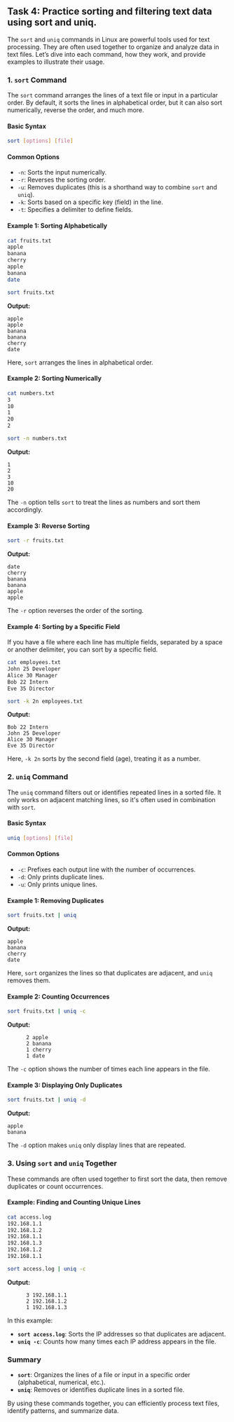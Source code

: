 ## Task 4: Practice sorting and filtering text data using sort and uniq. 

The `sort` and `uniq` commands in Linux are powerful tools used for text processing. They are often used together to organize and analyze data in text files. Let’s dive into each command, how they work, and provide examples to illustrate their usage.

### 1. `sort` Command

The `sort` command arranges the lines of a text file or input in a particular order. By default, it sorts the lines in alphabetical order, but it can also sort numerically, reverse the order, and much more.

#### Basic Syntax
```bash
sort [options] [file]
```

#### Common Options
- `-n`: Sorts the input numerically.
- `-r`: Reverses the sorting order.
- `-u`: Removes duplicates (this is a shorthand way to combine `sort` and `uniq`).
- `-k`: Sorts based on a specific key (field) in the line.
- `-t`: Specifies a delimiter to define fields.

#### Example 1: Sorting Alphabetically
```bash
cat fruits.txt
apple
banana
cherry
apple
banana
date

sort fruits.txt
```

**Output:**
```text
apple
apple
banana
banana
cherry
date
```

Here, `sort` arranges the lines in alphabetical order.

#### Example 2: Sorting Numerically
```bash
cat numbers.txt
3
10
1
20
2

sort -n numbers.txt
```

**Output:**
```text
1
2
3
10
20
```

The `-n` option tells `sort` to treat the lines as numbers and sort them accordingly.

#### Example 3: Reverse Sorting
```bash
sort -r fruits.txt
```

**Output:**
```text
date
cherry
banana
banana
apple
apple
```

The `-r` option reverses the order of the sorting.

#### Example 4: Sorting by a Specific Field
If you have a file where each line has multiple fields, separated by a space or another delimiter, you can sort by a specific field.

```bash
cat employees.txt
John 25 Developer
Alice 30 Manager
Bob 22 Intern
Eve 35 Director

sort -k 2n employees.txt
```

**Output:**
```text
Bob 22 Intern
John 25 Developer
Alice 30 Manager
Eve 35 Director
```

Here, `-k 2n` sorts by the second field (age), treating it as a number.

### 2. `uniq` Command

The `uniq` command filters out or identifies repeated lines in a sorted file. It only works on adjacent matching lines, so it's often used in combination with `sort`.

#### Basic Syntax
```bash
uniq [options] [file]
```

#### Common Options
- `-c`: Prefixes each output line with the number of occurrences.
- `-d`: Only prints duplicate lines.
- `-u`: Only prints unique lines.

#### Example 1: Removing Duplicates
```bash
sort fruits.txt | uniq
```

**Output:**
```text
apple
banana
cherry
date
```

Here, `sort` organizes the lines so that duplicates are adjacent, and `uniq` removes them.

#### Example 2: Counting Occurrences
```bash
sort fruits.txt | uniq -c
```

**Output:**
```text
      2 apple
      2 banana
      1 cherry
      1 date
```

The `-c` option shows the number of times each line appears in the file.

#### Example 3: Displaying Only Duplicates
```bash
sort fruits.txt | uniq -d
```

**Output:**
```text
apple
banana
```

The `-d` option makes `uniq` only display lines that are repeated.

### 3. Using `sort` and `uniq` Together

These commands are often used together to first sort the data, then remove duplicates or count occurrences.

#### Example: Finding and Counting Unique Lines
```bash
cat access.log
192.168.1.1
192.168.1.2
192.168.1.1
192.168.1.3
192.168.1.2
192.168.1.1

sort access.log | uniq -c
```

**Output:**
```text
      3 192.168.1.1
      2 192.168.1.2
      1 192.168.1.3
```

In this example:
- **`sort access.log`**: Sorts the IP addresses so that duplicates are adjacent.
- **`uniq -c`**: Counts how many times each IP address appears in the file.

### Summary

- **`sort`**: Organizes the lines of a file or input in a specific order (alphabetical, numerical, etc.).
- **`uniq`**: Removes or identifies duplicate lines in a sorted file.

By using these commands together, you can efficiently process text files, identify patterns, and summarize data.